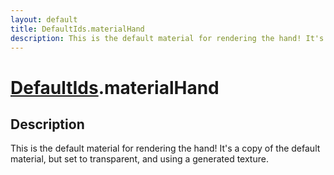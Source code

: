 ```yaml
---
layout: default
title: DefaultIds.materialHand
description: This is the default material for rendering the hand! It's a copy of the default material, but set to transparent, and using a generated texture.
---
```

# [DefaultIds]({{site.url}}/Pages/Reference/DefaultIds.html).materialHand

## Description
This is the default material for rendering the hand! It's a copy of the
default material, but set to transparent, and using a generated texture.

